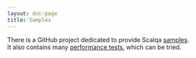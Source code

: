 ```yaml
---
layout: doc-page
title: Samples
---
```


There is a GitHub project dedicated to provide Scalqa [samples](https://github.com/scalqa/samples).  
It also contains many [performance tests](https://github.com/scalqa/samples/tree/master/src/example/performance), which can be tried.



